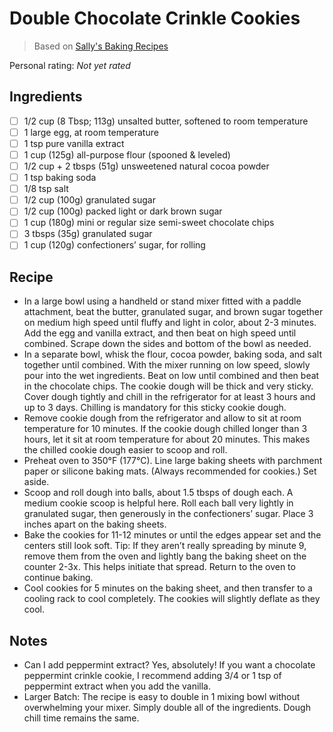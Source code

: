 # Double Chocolate Crinkle Cookies

> Based on [Sally's Baking Recipes](https://sallysbakingaddiction.com/double-chocolate-crinkle-cookies/#tasty-recipes-71008)

<!-- {cts} rating=0; (User can specify rating on scale of 1-5) -->

Personal rating: *Not yet rated*

<!-- {cte} -->

<!-- {cts} name_image=None; (User can specify image name) -->

<!-- TODO: Capture image -->

<!-- {cte} -->

## Ingredients

- [ ] 1/2 cup (8 Tbsp; 113g) unsalted butter, softened to room temperature
- [ ] 1 large egg, at room temperature
- [ ] 1 tsp pure vanilla extract
- [ ] 1 cup (125g) all-purpose flour (spooned & leveled)
- [ ] 1/2 cup + 2 tbsps (51g) unsweetened natural cocoa powder
- [ ] 1 tsp baking soda
- [ ] 1/8 tsp salt
- [ ] 1/2 cup (100g) granulated sugar
- [ ] 1/2 cup (100g) packed light or dark brown sugar
- [ ] 1 cup (180g) mini or regular size semi-sweet chocolate chips
- [ ] 3 tbsps (35g) granulated sugar
- [ ] 1 cup (120g) confectioners’ sugar, for rolling

## Recipe

- In a large bowl using a handheld or stand mixer fitted with a paddle attachment, beat the butter, granulated sugar, and brown sugar together on medium high speed until fluffy and light in color, about 2-3 minutes. Add the egg and vanilla extract, and then beat on high speed until combined. Scrape down the sides and bottom of the bowl as needed.
- In a separate bowl, whisk the flour, cocoa powder, baking soda, and salt together until combined. With the mixer running on low speed, slowly pour into the wet ingredients. Beat on low until combined and then beat in the chocolate chips. The cookie dough will be thick and very sticky. Cover dough tightly and chill in the refrigerator for at least 3 hours and up to 3 days. Chilling is mandatory for this sticky cookie dough.
- Remove cookie dough from the refrigerator and allow to sit at room temperature for 10 minutes. If the cookie dough chilled longer than 3 hours, let it sit at room temperature for about 20 minutes. This makes the chilled cookie dough easier to scoop and roll.
- Preheat oven to 350°F (177°C). Line large baking sheets with parchment paper or silicone baking mats. (Always recommended for cookies.) Set aside.
- Scoop and roll dough into balls, about 1.5 tbsps of dough each. A medium cookie scoop is helpful here. Roll each ball very lightly in granulated sugar, then generously in the confectioners’ sugar. Place 3 inches apart on the baking sheets.
- Bake the cookies for 11-12 minutes or until the edges appear set and the centers still look soft. Tip: If they aren’t really spreading by minute 9, remove them from the oven and lightly bang the baking sheet on the counter 2-3x. This helps initiate that spread. Return to the oven to continue baking.
- Cool cookies for 5 minutes on the baking sheet, and then transfer to a cooling rack to cool completely. The cookies will slightly deflate as they cool.

## Notes

- Can I add peppermint extract? Yes, absolutely! If you want a chocolate peppermint crinkle cookie, I recommend adding 3/4 or 1 tsp of peppermint extract when you add the vanilla.
- Larger Batch: The recipe is easy to double in 1 mixing bowl without overwhelming your mixer. Simply double all of the ingredients. Dough chill time remains the same.
